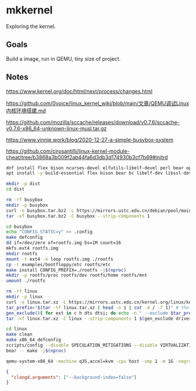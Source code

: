 # mkkernel

Exploring the kernel.

## Goals

Build a image, run in QEMU, tiny size of project.

## Notes

https://www.kernel.org/doc/html/next/process/changes.html

https://github.com/0voice/linux_kernel_wiki/blob/main/文章/QEMU调试Linux内核环境搭建.md

https://github.com/mozilla/sccache/releases/download/v0.7.6/sccache-v0.7.6-x86_64-unknown-linux-musl.tar.gz

https://www.vinnie.work/blog/2020-12-27-a-simple-busybox-system

https://github.com/cirosantilli/linux-kernel-module-cheat/tree/b3868a3b009f2ab44fa6d3db3d174930b3cf7b69#initrd

```sh
dnf install flex bison ncurses-devel elfutils-libelf-devel perl bear openssl-devel
apt install -y build-essential flex bison bear bc libelf-dev libssl-dev libncurses-dev qemu-system-x86
```

```sh
mkdir -p dist
cd dist

rm -rf busybox
mkdir -p busybox
curl -o busybox.tar.bz2 -L https://mirrors.ustc.edu.cn/debian/pool/main/b/busybox/busybox_1.36.1.orig.tar.bz2 # https://www.busybox.net/downloads/busybox-1.36.1.tar.bz2
tar -xf busybox.tar.bz2 -C busybox --strip-components 1

cd busybox
echo "CONFIG_STATIC=y" >> .config
make defconfig
dd if=/dev/zero of=rootfs.img bs=1M count=16
mkfs.ext4 rootfs.img
mkdir rootfs
mount -t ext4 -o loop rootfs.img ./rootfs
cp -r examples/bootfloppy/etc rootfs/etc
make install CONFIG_PREFIX=./rootfs -j$(nproc)
mkdir -p rootfs/proc rootfs/dev rootfs/home rootfs/mnt
umount ./rootfs

rm -rf linux
mkdir -p linux
curl -o linux.tar.xz -L https://mirrors.ustc.edu.cn/kernel.org/linux/kernel/v6.x/linux-6.11.2.tar.xz # https://cdn.kernel.org/pub/linux/kernel/v4.x/linux-4.19.282.tar.xz
tar_prefix="$(tar -tf linux.tar.xz | head -n 1 | cut -d / -f 1)" # the head command will closes stdout, which prevents tar command from decompressing whole file
gen_exclude(){ for ext in c h dts dtsi; do echo -n " --exclude $tar_prefix/$1/*.$ext" ; done ;}
tar -xf linux.tar.xz -C linux --strip-components 1 $(gen_exclude drivers/gpu/drm) $(gen_exclude drivers/accel) $(gen_exclude sound) $(gen_exclude arch/mips) $(gen_exclude arch/powerpc)

cd linux
make clean
make x86_64_defconfig
scripts/config --disable SPECULATION_MITIGATIONS --disable VIRTUALIZATION --disable SOUND --disable DRM # make menuconfig
bear -- make -j$(nproc)

qemu-system-x86_64 -machine q35,accel=kvm -cpu host -smp 1 -m 1G -nographic -kernel linux/arch/x86_64/boot/bzImage -hda busybox/rootfs.img -append "root=/dev/sda console=ttyS0"
```

```json
{
  "clangd.arguments": ["--background-index=false"]
}
```
